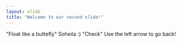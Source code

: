 ```yaml
---
layout: slide
title: "Welcome to our second slide!"
---
```

"Float like a buttefly" Soheila :)
"Check"
Use the left arrow to go back!
